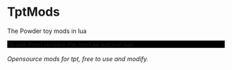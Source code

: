 TptMods
=======

The Powder toy mods in lua

<div style="background:black;colour:white;">To use them,rename the mod as autorun.lua.</div><br />
<i>Opensource mods for tpt, free to use and modify.</i>
